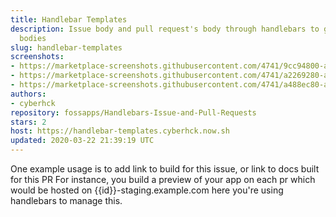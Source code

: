 ```yaml
---
title: Handlebar Templates
description: Issue body and pull request's body through handlebars to generate new
  bodies
slug: handlebar-templates
screenshots:
- https://marketplace-screenshots.githubusercontent.com/4741/9cc94800-a642-11e9-9e44-3a6791c11e3b
- https://marketplace-screenshots.githubusercontent.com/4741/a2269280-a642-11e9-819b-e0afe442db67
- https://marketplace-screenshots.githubusercontent.com/4741/a488ec80-a642-11e9-85d4-f74be5aa0f90
authors:
- cyberhck
repository: fossapps/Handlebars-Issue-and-Pull-Requests
stars: 2
host: https://handlebar-templates.cyberhck.now.sh
updated: 2020-03-22 21:39:19 UTC
---
```


One example usage is to add link to build for this issue, or link to docs built for this PR
For instance, you build a preview of your app on each pr which would be hosted on {{id}}-staging.example.com here you're using handlebars to manage this.
